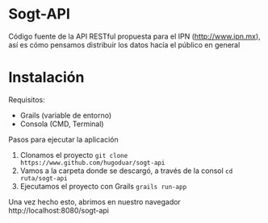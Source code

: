 Sogt-API
==================

Código fuente de la API RESTful propuesta para el IPN (http://www.ipn.mx), así es cómo pensamos distribuir los datos hacía el público en general

Instalación
==================

Requisitos:

* Grails (variable de entorno)
* Consola (CMD, Terminal)

Pasos para ejecutar la aplicación

1. Clonamos el proyecto
	`git clone https://www.github.com/hugoduar/sogt-api`
2. Vamos a la carpeta donde se descargó, a través de la consol
	`cd ruta/sogt-api`
3. Ejecutamos el proyecto con Grails
	`grails run-app`

Una vez hecho esto, abrimos en nuestro navegador http://localhost:8080/sogt-api

